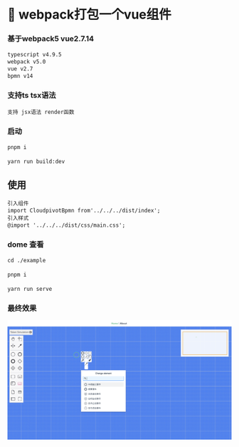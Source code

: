 # 🚀 webpack打包一个vue组件

### 基于webpack5 vue2.7.14
    typescript v4.9.5
    webpack v5.0
    vue v2.7
    bpmn v14

### 支持ts tsx语法
    支持 jsx语法 render函数 

### 启动
    pnpm i 

    yarn run build:dev

## 使用
    引入组件
    import CloudpivotBpmn from'../../../dist/index';
    引入样式
    @import '../../../dist/css/main.css';

### dome 查看
    cd ./example

    pnpm i

    yarn run serve

### 最终效果

![alt text](image.png)